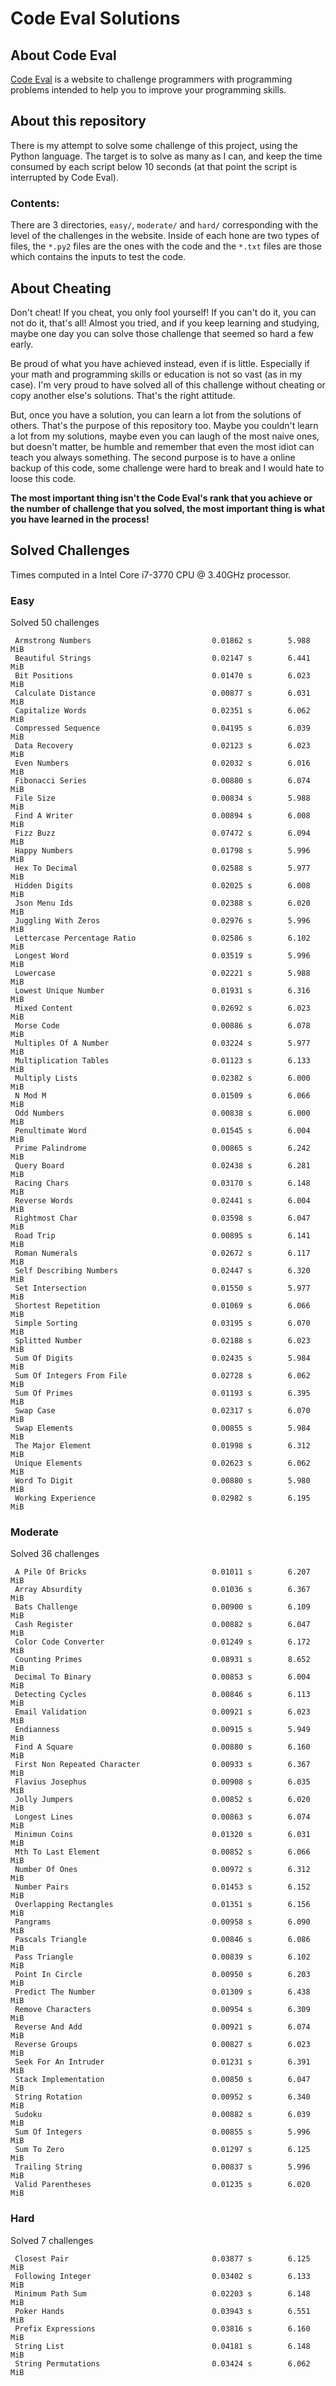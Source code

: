 # Code Eval Solutions

## About Code Eval

[Code Eval](https://www.codeeval.com) is a website to challenge programmers
with programming problems intended to help you to improve your programming
skills.

## About this repository

There is my attempt to solve some challenge of this project, using the
Python language. The target is to solve as many as I can, and keep the time
consumed by each script below 10 seconds (at that point the script is
interrupted by Code Eval).

### Contents:

There are 3 directories, `easy/`, `moderate/` and `hard/` corresponding
with the level of the challenges in the website. Inside of each hone are
two types of files, the `*.py2` files are the ones with the code and the
`*.txt` files are those which contains the inputs to test the code.

## About Cheating

Don't cheat! If you cheat, you only fool yourself! If you can't do it, you
can not do it, that's all! Almost you tried, and if you keep learning and
studying, maybe one day you can solve those challenge that seemed so hard a
few early.

Be proud of what you have achieved instead, even if is little. Especially
if your math and programming skills or education is not so vast (as in my
case). I'm very proud to have solved all of this challenge without cheating
or copy another else's solutions. That's the right attitude.

But, once you have a solution, you can learn a lot from the solutions of
others.  That's the purpose of this repository too. Maybe you couldn't
learn a lot from my solutions, maybe even you can laugh of the most naive
ones, but doesn't matter, be humble and remember that even the most idiot
can teach you always something. The second purpose is to have a online
backup of this code, some challenge were hard to break and I would hate to
loose this code.

__The most important thing isn't the Code Eval's rank that you achieve or
the number of challenge that you solved, the most important thing is what
you have learned in the process!__

## Solved Challenges

Times computed in a Intel Core i7-3770 CPU @ 3.40GHz processor.

### Easy

Solved 50 challenges

     Armstrong Numbers                           0.01862 s        5.988 MiB
     Beautiful Strings                           0.02147 s        6.441 MiB
     Bit Positions                               0.01470 s        6.023 MiB
     Calculate Distance                          0.00877 s        6.031 MiB
     Capitalize Words                            0.02351 s        6.062 MiB
     Compressed Sequence                         0.04195 s        6.039 MiB
     Data Recovery                               0.02123 s        6.023 MiB
     Even Numbers                                0.02032 s        6.016 MiB
     Fibonacci Series                            0.00880 s        6.074 MiB
     File Size                                   0.00834 s        5.988 MiB
     Find A Writer                               0.00894 s        6.008 MiB
     Fizz Buzz                                   0.07472 s        6.094 MiB
     Happy Numbers                               0.01798 s        5.996 MiB
     Hex To Decimal                              0.02588 s        5.977 MiB
     Hidden Digits                               0.02025 s        6.008 MiB
     Json Menu Ids                               0.02388 s        6.020 MiB
     Juggling With Zeros                         0.02976 s        5.996 MiB
     Lettercase Percentage Ratio                 0.02586 s        6.102 MiB
     Longest Word                                0.03519 s        5.996 MiB
     Lowercase                                   0.02221 s        5.988 MiB
     Lowest Unique Number                        0.01931 s        6.316 MiB
     Mixed Content                               0.02692 s        6.023 MiB
     Morse Code                                  0.00886 s        6.078 MiB
     Multiples Of A Number                       0.03224 s        5.977 MiB
     Multiplication Tables                       0.01123 s        6.133 MiB
     Multiply Lists                              0.02382 s        6.000 MiB
     N Mod M                                     0.01509 s        6.066 MiB
     Odd Numbers                                 0.00838 s        6.000 MiB
     Penultimate Word                            0.01545 s        6.004 MiB
     Prime Palindrome                            0.00865 s        6.242 MiB
     Query Board                                 0.02438 s        6.281 MiB
     Racing Chars                                0.03170 s        6.148 MiB
     Reverse Words                               0.02441 s        6.004 MiB
     Rightmost Char                              0.03598 s        6.047 MiB
     Road Trip                                   0.00895 s        6.141 MiB
     Roman Numerals                              0.02672 s        6.117 MiB
     Self Describing Numbers                     0.02447 s        6.320 MiB
     Set Intersection                            0.01550 s        5.977 MiB
     Shortest Repetition                         0.01069 s        6.066 MiB
     Simple Sorting                              0.03195 s        6.070 MiB
     Splitted Number                             0.02188 s        6.023 MiB
     Sum Of Digits                               0.02435 s        5.984 MiB
     Sum Of Integers From File                   0.02728 s        6.062 MiB
     Sum Of Primes                               0.01193 s        6.395 MiB
     Swap Case                                   0.02317 s        6.070 MiB
     Swap Elements                               0.00855 s        5.984 MiB
     The Major Element                           0.01998 s        6.312 MiB
     Unique Elements                             0.02623 s        6.062 MiB
     Word To Digit                               0.00880 s        5.980 MiB
     Working Experience                          0.02982 s        6.195 MiB

### Moderate

Solved 36 challenges

     A Pile Of Bricks                            0.01011 s        6.207 MiB
     Array Absurdity                             0.01036 s        6.367 MiB
     Bats Challenge                              0.00900 s        6.109 MiB
     Cash Register                               0.00882 s        6.047 MiB
     Color Code Converter                        0.01249 s        6.172 MiB
     Counting Primes                             0.08931 s        8.652 MiB
     Decimal To Binary                           0.00853 s        6.004 MiB
     Detecting Cycles                            0.00846 s        6.113 MiB
     Email Validation                            0.00921 s        6.023 MiB
     Endianness                                  0.00915 s        5.949 MiB
     Find A Square                               0.00880 s        6.160 MiB
     First Non Repeated Character                0.00933 s        6.367 MiB
     Flavius Josephus                            0.00908 s        6.035 MiB
     Jolly Jumpers                               0.00852 s        6.020 MiB
     Longest Lines                               0.00863 s        6.074 MiB
     Minimun Coins                               0.01320 s        6.031 MiB
     Mth To Last Element                         0.00852 s        6.066 MiB
     Number Of Ones                              0.00972 s        6.312 MiB
     Number Pairs                                0.01453 s        6.152 MiB
     Overlapping Rectangles                      0.01351 s        6.156 MiB
     Pangrams                                    0.00958 s        6.090 MiB
     Pascals Triangle                            0.00846 s        6.086 MiB
     Pass Triangle                               0.00839 s        6.102 MiB
     Point In Circle                             0.00950 s        6.203 MiB
     Predict The Number                          0.01309 s        6.438 MiB
     Remove Characters                           0.00954 s        6.309 MiB
     Reverse And Add                             0.00921 s        6.074 MiB
     Reverse Groups                              0.00827 s        6.023 MiB
     Seek For An Intruder                        0.01231 s        6.391 MiB
     Stack Implementation                        0.00850 s        6.047 MiB
     String Rotation                             0.00952 s        6.340 MiB
     Sudoku                                      0.00882 s        6.039 MiB
     Sum Of Integers                             0.00855 s        5.996 MiB
     Sum To Zero                                 0.01297 s        6.125 MiB
     Trailing String                             0.00837 s        5.996 MiB
     Valid Parentheses                           0.01235 s        6.020 MiB

### Hard

Solved 7 challenges

     Closest Pair                                0.03877 s        6.125 MiB
     Following Integer                           0.03402 s        6.133 MiB
     Minimum Path Sum                            0.02203 s        6.148 MiB
     Poker Hands                                 0.03943 s        6.551 MiB
     Prefix Expressions                          0.03816 s        6.160 MiB
     String List                                 0.04181 s        6.148 MiB
     String Permutations                         0.03424 s        6.062 MiB

